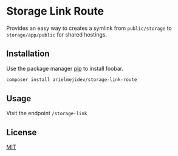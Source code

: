 # Storage Link Route

Provides an easy way to creates a symlink from ```public/storage``` to ```storage/app/public``` for shared hostings.

## Installation

Use the package manager [pip](https://pip.pypa.io/en/stable/) to install foobar.

```bash
composer install arielmejidev/storage-link-route
```

## Usage

Visit the endpoint ```/storage-link```

## License
[MIT](https://choosealicense.com/licenses/mit/)
